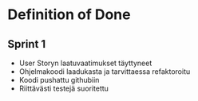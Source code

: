 # Definition of Done

## Sprint 1

- User Storyn laatuvaatimukset täyttyneet
- Ohjelmakoodi laadukasta ja tarvittaessa refaktoroitu
- Koodi pushattu githubiin
- Riittävästi testejä suoritettu
